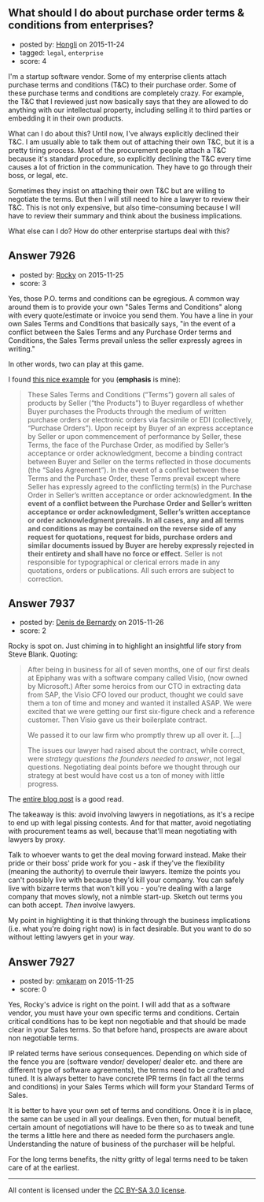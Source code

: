 ## What should I do about purchase order terms & conditions from enterprises?

- posted by: [Hongli](https://stackexchange.com/users/10909/hongli) on 2015-11-24
- tagged: `legal`, `enterprise`
- score: 4

<p>I'm a startup software vendor. Some of my enterprise clients attach purchase terms and conditions (T&amp;C) to their purchase order. Some of these purchase terms and conditions are completely crazy. For example, the T&amp;C that I reviewed just now basically says that they are allowed to do anything with our intellectual property, including selling it to third parties or embedding it in their own products.</p>

<p>What can I do about this? Until now, I've always explicitly declined their T&amp;C. I am usually able to talk them out of attaching their own T&amp;C, but it is a pretty tiring process. Most of the procurement people attach a T&amp;C because it's standard procedure, so explicitly declining the T&amp;C every time causes a lot of friction in the communication. They have to go through their boss, or legal, etc.</p>

<p>Sometimes they insist on attaching their own T&amp;C but are willing to negotiate the terms. But then I will still need to hire a lawyer to review their T&amp;C. This is not only expensive, but also time-consuming because I will have to review their summary and think about the business implications.</p>

<p>What else can I do? How do other enterprise startups deal with this?</p>



## Answer 7926

- posted by: [Rocky](https://stackexchange.com/users/4448541/rocky) on 2015-11-25
- score: 3

<p>Yes, those P.O. terms and conditions can be egregious. A common way around them is to provide your own "Sales Terms and Conditions" along with every quote/estimate or invoice you send them. You have a line in your own Sales Terms and Conditions that basically says, "in the event of a conflict between the Sales Terms and any Purchase Order terms and Conditions, the Sales Terms prevail unless the seller expressly agrees in writing."</p>

<p>In other words, two can play at this game.</p>

<p>I found <a href="http://www.cinch.com/about/sales-terms-and-conditions/" rel="nofollow">this nice example</a> for you (<strong>emphasis</strong> is mine):</p>

<blockquote>
  <p>These Sales Terms and Conditions (“Terms”) govern all sales of
  products by Seller (“the Products”) to Buyer regardless of whether
  Buyer purchases the Products through the medium of written purchase
  orders or electronic orders via facsimile or EDI (collectively,
  “Purchase Orders”). Upon receipt by Buyer of an express acceptance by
  Seller or upon commencement of performance by Seller, these Terms, the
  face of the Purchase Order, as modified by Seller’s acceptance or
  order acknowledgment, become a binding contract between Buyer and
  Seller on the terms reflected in those documents (the “Sales
  Agreement”). In the event of a conflict between these Terms and the
  Purchase Order, these Terms prevail except where Seller has expressly
  agreed to the conflicting term(s) in the Purchase Order in Seller’s
  written acceptance or order acknowledgment. <strong>In the event of a conflict
  between the Purchase Order and Seller’s written acceptance or order
  acknowledgment, Seller’s written acceptance or order acknowledgment
  prevails. In all cases, any and all terms and conditions as may be
  contained on the reverse side of any request for quotations, request
  for bids, purchase orders and similar documents issued by Buyer are
  hereby expressly rejected in their entirety and shall have no force or
  effect.</strong>  Seller is not responsible for typographical or clerical
  errors made in any quotations, orders or publications. All such errors
  are subject to correction.</p>
</blockquote>



## Answer 7937

- posted by: [Denis de Bernardy](https://stackexchange.com/users/182468/denis-de-bernardy) on 2015-11-26
- score: 2

<p>Rocky is spot on. Just chiming in to highlight an insightful life story from Steve Blank. Quoting:</p>

<blockquote>
  <p>After being in business for all of seven months, one of our first deals at Epiphany was with a software company called Visio, (now owned by Microsoft.) After some heroics from our CTO in extracting data from SAP, the Visio CFO loved our product, thought we could save them a ton of time and money and wanted it installed ASAP. We were excited that we were getting our first six-figure check and a reference customer. Then Visio gave us their boilerplate contract.</p>
  
  <p>We passed it to our law firm who promptly threw up all over it. [...]</p>
  
  <p>The issues our lawyer had raised about the contract, while correct, were <em>strategy questions the founders needed to answer</em>, not legal questions. Negotiating deal points before we thought through our strategy at best would have cost us a ton of money with little progress.</p>
</blockquote>

<p>The <a href="http://steveblank.com/2010/05/27/why-lawyers-don%E2%80%99t-run-startups/" rel="nofollow">entire blog post</a> is a good read.</p>

<p>The takeaway is this: avoid involving lawyers in negotiations, as it's a recipe to end up with legal pissing contests. And for that matter, avoid negotiating with procurement teams as well, because that'll mean negotiating with lawyers by proxy.</p>

<p>Talk to whoever wants to get the deal moving forward instead. Make their pride or their boss' pride work for you - ask if they've the flexibility (meaning the authority) to overrule their lawyers. Itemize the points you can't possibly live with because they'd kill your company. You can safely live with bizarre terms that won't kill you - you're dealing with a large company that moves slowly, not a nimble start-up. Sketch out terms you can both accept. <em>Then</em> involve lawyers.</p>

<p>My point in highlighting it is that thinking through the business implications (i.e. what you're doing right now) is in fact desirable. But you want to do so without letting lawyers get in your way.</p>



## Answer 7927

- posted by: [omkaram](https://stackexchange.com/users/6548098/omkaram) on 2015-11-25
- score: 0

<p>Yes, Rocky's advice is right on the point. I will add that as a software vendor, you must have your own specific terms and conditions. Certain critical conditions has to be kept non negotiable and that should be made clear in your Sales terms. So that before hand, prospects are aware about non negotiable terms.</p>

<p>IP related terms have serious consequences. Depending on which side of the fence you are (software vendor/ developer/ dealer etc. and there are different type of software agreements), the terms need to be crafted and tuned. It is always better to have concrete IPR terms (in fact all the terms and conditions) in your Sales Terms which will form your Standard Terms of Sales.</p>

<p>It is better to have your own set of terms and conditions. Once it is in place, the same can be used in all your dealings. Even then, for mutual benefit, certain amount of negotiations will have to be there so as to tweak and tune the terms a little here and there as needed form the purchasers angle. Understanding the nature of business of the purchaser will be helpful.</p>

<p>For the long terms benefits, the nitty gritty of legal terms need to be taken care of at the earliest. </p>




---

All content is licensed under the [CC BY-SA 3.0 license](https://creativecommons.org/licenses/by-sa/3.0/).
